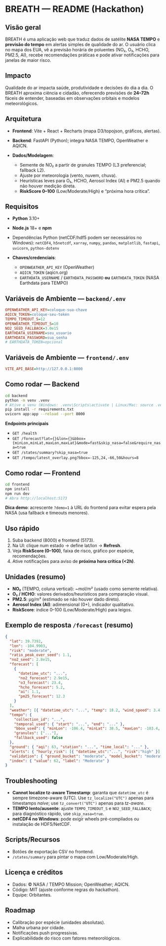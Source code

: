 # BREATH — README (Hackathon)

## Visão geral

BREATH é uma aplicação web que traduz dados de satélite **NASA TEMPO** e **previsão do tempo** em alertas simples de qualidade do ar. O usuário clica no mapa dos EUA, vê a previsão horária de poluentes (NO₂, O₃, HCHO, PM2.5, AI), recebe recomendações práticas e pode ativar notificações para janelas de maior risco.

## Impacto

Qualidade do ar impacta saúde, produtividade e decisões do dia a dia. O BREATH aproxima ciência e cidadão, oferecendo previsões de **24–72h** fáceis de entender, baseadas em observações orbitais e modelos meteorológicos.

## Arquitetura

* **Frontend**: Vite + React + Recharts (mapa D3/topojson, gráficos, alertas).
* **Backend**: FastAPI (Python); integra NASA TEMPO, OpenWeather e AQICN.
* **Dados/Modelagem**:

  * Semente de NO₂ a partir de granules TEMPO (L3 preferencial; fallback L2).
  * Ajuste por meteorologia (vento, nuvem, chuva).
  * Heurísticas leves para O₃, HCHO, Aerosol Index (AI) e PM2.5 quando não houver medição direta.
  * **RiskScore 0–100** (Low/Moderate/High) e “próxima hora crítica”.

## Requisitos

* **Python** 3.10+
* **Node.js** 18+ e **npm**
* Dependências Python (netCDF/hdf5 podem ser necessários no Windows):
  `netCDF4`, `h5netcdf`, `xarray`, `numpy`, `pandas`, `matplotlib`, `fastapi`, `uvicorn`, `python-dotenv`
* **Chaves/credenciais**:

  * `OPENWEATHER_API_KEY` (OpenWeather)
  * `AQICN_TOKEN` (aqicn.org)
  * `EARTHDATA_USERNAME` / `EARTHDATA_PASSWORD` **ou** `EARTHDATA_TOKEN` (NASA Earthdata para TEMPO)

## Variáveis de Ambiente — `backend/.env`

```ini
OPENWEATHER_API_KEY=coloque-sua-chave
AQICN_TOKEN=coloque-seu-token
TEMPO_TIMEOUT_S=12
OPENWEATHER_TIMEOUT_S=10
NO2_SEED_FALLBACK=3.0e15
EARTHDATA_USERNAME=seu_usuario
EARTHDATA_PASSWORD=sua_senha
# EARTHDATA_TOKEN=opcional
```

## Variáveis de Ambiente — `frontend/.env`

```ini
VITE_API_BASE=http://127.0.0.1:8000
```

## Como rodar — Backend

```bash
cd backend
python -m venv .venv
# Ative o venv (Windows: .venv\Scripts\activate | Linux/Mac: source .venv/bin/activate)
pip install -r requirements.txt
uvicorn app:app --reload --port 8000
```

**Endpoints principais**

* `GET /health`
* `GET /forecast?lat={}&lon={}&bbox={minLon,minLat,maxLon,maxLat}&mode=fast&skip_nasa=false&require_nasa=true`
* `GET /states/summary?skip_nasa=true`
* `GET /tempo/latest_overlay.png?bbox=-125,24,-66,50&hours=8`

## Como rodar — Frontend

```bash
cd frontend
npm install
npm run dev
# Abra http://localhost:5173
```

**Dica demo**: acrescente `?demo=1` à URL do frontend para evitar espera pela NASA (usa fallback e timeouts menores).

## Uso rápido

1. Suba backend (8000) e frontend (5173).
2. Na UI: clique num estado → define lat/lon → **Refresh**.
3. Veja **RiskScore (0–100)**, faixa de risco, gráfico por espécie, recomendações.
4. Ative notificações para aviso de **próxima hora crítica (<2h)**.

## Unidades (resumo)

* **NO₂** (TEMPO, coluna vertical): ~mol/m² (usado como semente relativa).
* **O₃ / HCHO**: valores derivados/heurísticos para comparação visual.
* **PM2.5**: µg/m³ (estimado se não houver dado direto).
* **Aerosol Index (AI)**: adimensional (0+), indicador qualitativo.
* **RiskScore**: índice 0–100 (Low/Moderate/High) para leigos.

## Exemplo de resposta `/forecast` (resumo)

```json
{
  "lat": 39.7392,
  "lon": -104.9903,
  "risk": "moderate",
  "ratio_peak_over_seed": 1.1,
  "no2_seed": 2.8e15,
  "forecast": [
    {
      "datetime_utc": "...",
      "no2_forecast": 2.9e15,
      "o3_forecast": 23.4,
      "hcho_forecast": 5.2,
      "ai": 1.1,
      "pm25_forecast": 12.3
    }
  ],
  "weather": [{ "datetime_utc": "...", "temp": 18.2, "wind_speed": 3.4 }],
  "tempo": {
    "collection_id": "...",
    "temporal_used": { "start": "...", "end": "..." },
    "bbox_used": { "minLon": -106.4, "minLat": 38.5, "maxLon": -103.4, "maxLat": 40.9 },
    "granules": ["..."],
    "fallback_used": false
  },
  "ground": { "aqi": 63, "station": "...", "time_local": "..." },
  "alerts": { "hourly_risk": [{ "datetime_utc":"...", "risk":"high" }], "next_critical_hour": "..." },
  "validation": { "ground_bucket": "moderate", "model_bucket": "moderate", "concordance": "agree" },
  "index": { "value": 62, "label": "Moderate" }
}
```

## Troubleshooting

* **Cannot localize tz-aware Timestamp**: garanta que `datetime_utc` é sempre timezone-aware (UTC). Use `tz_localize("UTC")` apenas para timestamps *naive*; use `tz_convert("UTC")` apenas para *tz-aware*.
* **TEMPO lento/ausente**: ajuste `TEMPO_TIMEOUT_S` e `NO2_SEED_FALLBACK`; para diagnóstico rápido, use `skip_nasa=true`.
* **netCDF4 no Windows**: pode exigir wheels pré-compilados ou instalação de HDF5/NetCDF.

## Scripts/Recursos

* Botões de exportação CSV no frontend.
* `/states/summary` para pintar o mapa com Low/Moderate/High.

## Licença e créditos

* Dados: © NASA / TEMPO Mission; OpenWeather; AQICN.
* Código: MIT (ajuste conforme regras do hackathon).
* Equipe: Orbitantes.

## Roadmap

* Calibração por espécie (unidades absolutas).
* Malha urbana por cidade.
* Notificações push progressivas.
* Explicabilidade do risco com fatores meteorológicos.
